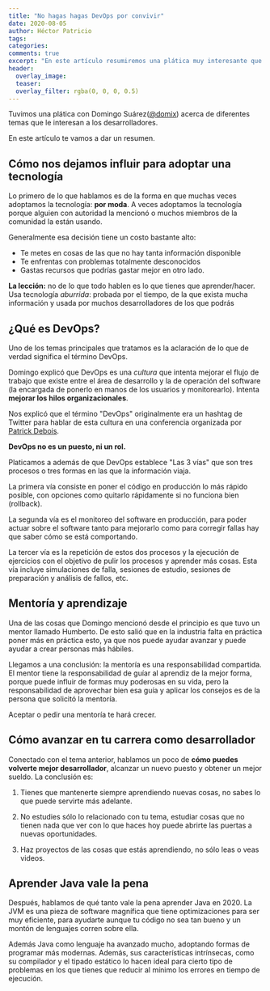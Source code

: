 ```yaml
---
title: "No hagas hagas DevOps por convivir"
date: 2020-08-05
author: Héctor Patricio
tags:
categories: 
comments: true
excerpt: "En este artículo resumiremos una plática muy interesante que tuvimos con Domingo Suárez sobre DevOps y otras cosas."
header:
  overlay_image: 
  teaser: 
  overlay_filter: rgba(0, 0, 0, 0.5)
---
```


Tuvimos una plática con Domingo Suárez([@domix](https://twitter.com/domix)) acerca de diferentes temas que le interesan a los desarrolladores.

En este artículo te vamos a dar un resumen.

## Cómo nos dejamos influir para adoptar una tecnología

Lo primero de lo que hablamos es de la forma en que muchas veces adoptamos la tecnología: **por moda**. A veces adoptamos la tecnología porque alguien con autoridad la mencionó o muchos miembros de la comunidad la están usando.

Generalmente esa decisión tiene un costo bastante alto:

- Te metes en cosas de las que no hay tanta información disponible
- Te enfrentas con problemas totalmente desconocidos
- Gastas recursos que podrías gastar mejor en otro lado.

**La lección:** no de lo que todo hablen es lo que tienes que aprender/hacer. Usa tecnología _aburrida_: probada por el tiempo, de la que exista mucha información y usada por muchos desarrolladores de los que podrás

## ¿Qué es DevOps?

Uno de los temas principales que tratamos es la aclaración de lo que de verdad significa el término DevOps.

Domingo explicó que DevOps es una _cultura_ que intenta mejorar el flujo de trabajo que existe entre el área de desarrollo y la de operación del software (la encargada de ponerlo en manos de los usuarios y monitorearlo). Intenta **mejorar los hilos organizacionales**.

Nos explicó que el término "DevOps" originalmente era un hashtag de Twitter para hablar de esta cultura en una conferencia organizada por [Patrick Debois](https://blog.newrelic.com/engineering/devops-name/).

**DevOps no es un puesto, ni un rol.**

Platicamos a además de que DevOps establece "Las 3 vías" que son tres procesos o tres formas en las que la información viaja.

La primera vía consiste en poner el código en producción lo más rápido posible, con opciones como quitarlo rápidamente si no funciona bien (rollback).

La segunda vía es el monitoreo del software en producción, para poder actuar sobre el software tanto para mejorarlo como para corregir fallas hay que saber cómo se está comportando.

La tercer vía es la repetición de estos dos procesos y la ejecución de ejercicios con el objetivo de pulir los procesos y aprender más cosas. Esta vía incluye simulaciones de falla, sesiones de estudio, sesiones de preparación y análisis de fallos, etc.

## Mentoría y aprendizaje

Una de las cosas que Domingo mencionó desde el principio es que tuvo un mentor llamado Humberto. De esto salió que en la industria falta en práctica poner más en práctica esto, ya que nos puede ayudar avanzar y puede ayudar a crear personas más hábiles.

Llegamos a una conclusión: la mentoría es una responsabilidad compartida. El mentor tiene la responsabilidad de guíar al aprendiz de la mejor forma, porque puede influir de formas muy poderosas en su vida, pero la responsabilidad de aprovechar bien esa guía y aplicar los consejos es de la persona que solicitó la mentoría.

Aceptar o pedir una mentoría te hará crecer.

## Cómo avanzar en tu carrera como desarrollador

Conectado con el tema anterior, hablamos un poco de **cómo puedes volverte mejor desarrollador**, alcanzar un nuevo puesto y obtener un mejor sueldo. La conclusión es:

1. Tienes que mantenerte siempre aprendiendo nuevas cosas, no sabes lo que puede servirte más adelante.

2. No estudies sólo lo relacionado con tu tema, estudiar cosas que no tienen nada que ver con lo que haces hoy puede abrirte las puertas a nuevas oportunidades.

3. Haz proyectos de las cosas que estás aprendiendo, no sólo leas o veas videos.

## Aprender Java vale la pena

Después, hablamos de qué tanto vale la pena aprender Java en 2020. La JVM es una pieza de software magnífica que tiene optimizaciones para ser muy eficiente, para ayudarte aunque tu código no sea tan bueno y un montón de lenguajes corren sobre ella.

Además Java como lenguaje ha avanzado mucho, adoptando formas de programar más modernas. Además, sus características intrínsecas, como su compilador y el tipado estático lo hacen ideal para cierto tipo de problemas en los que tienes que reducir al mínimo los errores en tiempo de ejecución.

